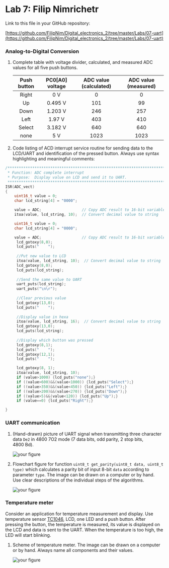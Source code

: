 # Lab 7: Filip Nimrichetr

Link to this file in your GitHub repository:

[https://github.com/FilipNim/Digital_electronics_2/tree/master/Labs/07-uart](https://github.com/FilipNim/Digital_electronics_2/tree/master/Labs/07-uart)

### Analog-to-Digital Conversion

1. Complete table with voltage divider, calculated, and measured ADC values for all five push buttons.

   | **Push button** | **PC0[A0] voltage** | **ADC value (calculated)** | **ADC value (measured)** |
   | :-: | :-: | :-: | :-: |
   | Right  | 0&nbsp;V | 0   | 0 |
   | Up     | 0.495&nbsp;V | 101 | 99 |
   | Down   | 1.203&nbsp;V |   246  | 257 |
   | Left   | 1.97&nbsp;V  |  403   | 410 |
   | Select | 3.182&nbsp;V |   640  | 640 |
   | none   | 5&nbsp;V |   1023  | 1023 |

2. Code listing of ACD interrupt service routine for sending data to the LCD/UART and identification of the pressed button. Always use syntax highlighting and meaningful comments:

```c
/**********************************************************************
 * Function: ADC complete interrupt
 * Purpose:  Display value on LCD and send it to UART.
 **********************************************************************/
ISR(ADC_vect)
{
    uint16_t value = 0;
    char lcd_string[4] = "0000";

    value = ADC;                  // Copy ADC result to 16-bit variable
    itoa(value, lcd_string, 10);  // Convert decimal value to string

    uint16_t value = 0;
    char lcd_string[4] = "0000";

    value = ADC;                  // Copy ADC result to 16-bit variable
     lcd_gotoxy(8,0);
     lcd_puts("    ");
     
     //Put new value to LCD
     itoa(value, lcd_string, 10);  // Convert decimal value to string
     lcd_gotoxy(8,0);
     lcd_puts(lcd_string);
     
     //Send the same value to UART
     uart_puts(lcd_string);
     uart_puts("\n\r");
     
     //Clear previous value
     lcd_gotoxy(13,0);
     lcd_puts("    ");
     
     //Display value in hexa
     itoa(value, lcd_string, 16);  // Convert decimal value to string
     lcd_gotoxy(13,0);
     lcd_puts(lcd_string);
     
     //Display which button was pressed
     lcd_gotoxy(8,1);
     lcd_puts("    ");
     lcd_gotoxy(12,1);
     lcd_puts("    ");

     lcd_gotoxy(8, 1);
     itoa(value, lcd_string, 10);
     if (value>1000) {lcd_puts("none");}
     if ((value>600)&&(value<1000)) {lcd_puts("Select");}
     if ((value>350)&&(value<450)) {lcd_puts("Left");}
     if ((value>200)&&(value<270)) {lcd_puts("Down");}
     if ((value>5)&&(value<120)) {lcd_puts("Up");}
     if (value==0) {lcd_puts("Right");}

}
```

### UART communication

1. (Hand-drawn) picture of UART signal when transmitting three character data `De2` in 4800 7O2 mode (7 data bits, odd parity, 2 stop bits, 4800&nbsp;Bd).

   ![your figure]()

2. Flowchart figure for function `uint8_t get_parity(uint8_t data, uint8_t type)` which calculates a parity bit of input 8-bit `data` according to parameter `type`. The image can be drawn on a computer or by hand. Use clear descriptions of the individual steps of the algorithms.

   ![your figure]()

### Temperature meter

Consider an application for temperature measurement and display. Use temperature sensor [TC1046](http://ww1.microchip.com/downloads/en/DeviceDoc/21496C.pdf), LCD, one LED and a push button. After pressing the button, the temperature is measured, its value is displayed on the LCD and data is sent to the UART. When the temperature is too high, the LED will start blinking.

1. Scheme of temperature meter. The image can be drawn on a computer or by hand. Always name all components and their values.

   ![your figure]()
